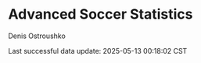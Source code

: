 # Advanced Soccer Statistics
Denis Ostroushko

<!-- gfm -->

Last successful data update: 2025-05-13 00:18:02 CST

